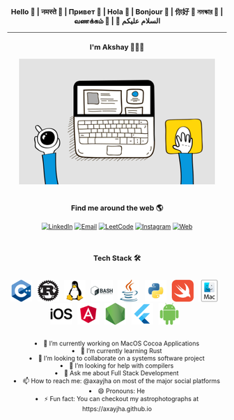 <h3 align='center'> Hello 👋 | नमस्ते 🙏 | Привет 🤚 | Hola 🤝 | Bonjour 🤙 | 你好 🤘  নমস্কার 🤗 | வணக்கம் 🙌 | 🤲 السلام عليكم  </h3>
<hr>
<h3 align='center'> I'm Akshay 👨🏻‍💻</h3>
<div align='center'><img src="https://github.com/axayjha/axayjha/raw/master/dev.gif" width="450px"><br></div><br>

<!-- ## Hello 👋| Namaste 🙏 |   Privet 🤚  | Hola 🤝 | Bonjour 🤙 |  Nǐ hǎo 🤘 | Namaskar 🤗 | Vaṇakkam 🙌| As-salamu alaykum 🤲 -->

<h3  align='center'>Find me around the web 🌎</h3>

<p align='center'>
  <a href="https://www.linkedin.com/in/axayjha/" target="_blank"><img align="center" src="https://img.shields.io/badge/LinkedIn👤-axayjha-blue" alt="LinkedIn"></a>
  <a href="mailto:akshayjha@live.in" target="_blank"><img align="center" src="https://img.shields.io/badge/Email📧-akshayjha%40ive.in-lightgrey" alt="Email"></a>
  <a href="https://leetcode.com/axayjha" target="_blank"><img align="center" src="https://img.shields.io/badge/LeetCode👨‍💻-axayjha-yellow" alt="LeetCode"></a>
  <a href="https://instagram.com/axayjha" target="_blank"><img align="center" src="https://img.shields.io/badge/Instagram📸-axayjha-red" alt="Instagram"></a>
  <a href="http://axayjha.github.io" target="_blank"><img align="center" src="https://img.shields.io/badge/Web🌏-axayjha.github.io-green" alt="Web"></a>

</p><br>


<!--<p align='center'>
  <img align="center" src="https://github-readme-stats.vercel.app/api?username=axayjha&&show_icons=true&title_color=fff&icon_color=79ff97&text_color=efefef&bg_color=24292e" alt="Akshay's Github Stats">
</p>-->

<h3 align="center"> Tech Stack 🛠 </h3>
<p align="center">
  <br>
<img height="50" src="https://raw.githubusercontent.com/github/explore/80688e429a7d4ef2fca1e82350fe8e3517d3494d/topics/cpp/cpp.png">&nbsp;&nbsp;
<img height="50" src="https://raw.githubusercontent.com/github/explore/80688e429a7d4ef2fca1e82350fe8e3517d3494d/topics/rust/rust.png">&nbsp;&nbsp;
<img height="50" src="https://raw.githubusercontent.com/github/explore/80688e429a7d4ef2fca1e82350fe8e3517d3494d/topics/linux/linux.png">&nbsp;&nbsp;
<img height="50" src="https://raw.githubusercontent.com/github/explore/80688e429a7d4ef2fca1e82350fe8e3517d3494d/topics/bash/bash.png">&nbsp;&nbsp;
<img height="50" src="https://raw.githubusercontent.com/github/explore/5c058a388828bb5fde0bcafd4bc867b5bb3f26f3/topics/java/java.png">&nbsp;&nbsp;
  <img height="50" src="https://raw.githubusercontent.com/github/explore/5c058a388828bb5fde0bcafd4bc867b5bb3f26f3/topics/python/python.png">&nbsp;&nbsp;
<img height="50" src="https://raw.githubusercontent.com/github/explore/80688e429a7d4ef2fca1e82350fe8e3517d3494d/topics/swift/swift.png">&nbsp;&nbsp;
  <img height="50" src="https://raw.githubusercontent.com/github/explore/80688e429a7d4ef2fca1e82350fe8e3517d3494d/topics/macos/macos.png">&nbsp;&nbsp;
  <img height="50" src="https://raw.githubusercontent.com/github/explore/80688e429a7d4ef2fca1e82350fe8e3517d3494d/topics/ios/ios.png">&nbsp;&nbsp;
  <img height="50" src="https://raw.githubusercontent.com/github/explore/80688e429a7d4ef2fca1e82350fe8e3517d3494d/topics/angular/angular.png">&nbsp;&nbsp;
  <img height="50" src="https://raw.githubusercontent.com/github/explore/80688e429a7d4ef2fca1e82350fe8e3517d3494d/topics/nodejs/nodejs.png">&nbsp;&nbsp;
  <img height="50" src="https://raw.githubusercontent.com/github/explore/80688e429a7d4ef2fca1e82350fe8e3517d3494d/topics/flutter/flutter.png">&nbsp;&nbsp;
  <img height="50" src="https://raw.githubusercontent.com/github/explore/80688e429a7d4ef2fca1e82350fe8e3517d3494d/topics/android/android.png">&nbsp;&nbsp;
  


</p><br>

<div align='center'>
    <li> 🔭 I’m currently working on MacOS Cocoa Applications </li>
    <li> 🌱 I’m currently learning Rust </li>
    <li> 👯 I’m looking to collaborate on a systems software project </li>
    <li> 🤔 I’m looking for help with compilers </li>
    <li> 💬 Ask me about Full Stack Development </li>
    <li> 📫 How to reach me: @axayjha on most of the major social platforms </li>
    <li> 😄 Pronouns: He</li>
    <li> ⚡ Fun fact: You can checkout my astrophotographs at https://axayjha.github.io </li>
</div>

<!--
**axayjha/axayjha** is a ✨ _special_ ✨ repository because its `README.md` (this file) appears on your GitHub profile.

Here are some ideas to get you started:

- 🔭 I’m currently working on ...
- 🌱 I’m currently learning ...
- 👯 I’m looking to collaborate on ...
- 🤔 I’m looking for help with ...
- 💬 Ask me about ...
- 📫 How to reach me: ...
- 😄 Pronouns: ...
- ⚡ Fun fact: ...
-->
